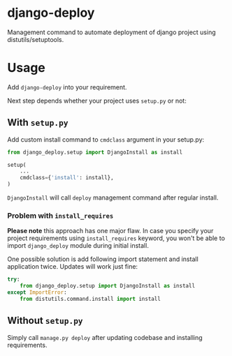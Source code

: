 django-deploy
=============

Management command to automate deployment of django project using
distutils/setuptools.

Usage
=====

Add `django-deploy` into your requirement.

Next step depends whether your project uses `setup.py` or not:

With ``setup.py``
-----------------

Add custom install command to `cmdclass` argument in your setup.py:

```python
from django_deploy.setup import DjangoInstall as install

setup(
    ...
    cmdclass={'install': install},
)
```

`DjangoInstall` will call `deploy` management command after regular install.

### Problem with `install_requires`

**Please note** this approach has one major flaw. In case you specify your
project requirements using `install_requires` keyword, you won't be able to
import `django_deploy` module during initial install.

One possible solution is add following import statement and install
application twice. Updates will work just fine:

```python
try:
    from django_deploy.setup import DjangoInstall as install
except ImportError:
    from distutils.command.install import install
```


Without ``setup.py``
--------------------

Simply call `manage.py deploy` after updating codebase and
installing requirements.
